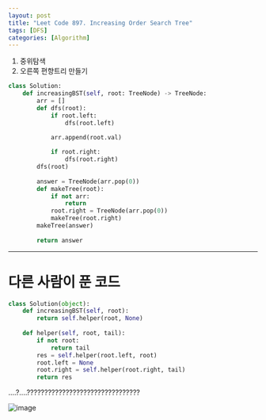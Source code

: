 ```yaml
---
layout: post
title: "Leet Code 897. Increasing Order Search Tree"
tags: [DFS]
categories: [Algorithm]
---
```


1. 중위탐색
2. 오른쪽 편향트리 만들기

```python
class Solution:
    def increasingBST(self, root: TreeNode) -> TreeNode:
        arr = []
        def dfs(root):
            if root.left:
                dfs(root.left)
                
            arr.append(root.val)

            if root.right:
                dfs(root.right)
        dfs(root)
        
        answer = TreeNode(arr.pop(0))
        def makeTree(root):
            if not arr:
                return
            root.right = TreeNode(arr.pop(0))
            makeTree(root.right)
        makeTree(answer)
        
        return answer
```

---
# 다른 사람이 푼 코드
```python
class Solution(object):
    def increasingBST(self, root):
        return self.helper(root, None)
    
    def helper(self, root, tail):
        if not root: 
            return tail
        res = self.helper(root.left, root)
        root.left = None
        root.right = self.helper(root.right, tail)
        return res
```

....?....????????????????????????????????

![image](https://user-images.githubusercontent.com/50114210/67761198-2aac3000-fa86-11e9-8a54-1a8b50b2dcd5.png)
